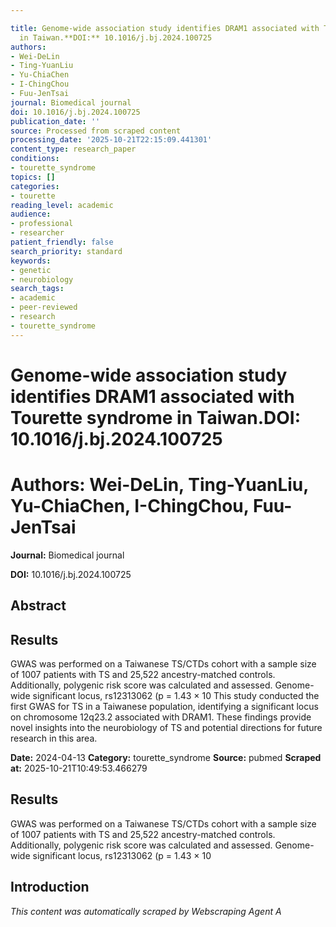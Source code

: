 ```yaml
---

title: Genome-wide association study identifies DRAM1 associated with Tourette syndrome
  in Taiwan.**DOI:** 10.1016/j.bj.2024.100725
authors:
- Wei-DeLin
- Ting-YuanLiu
- Yu-ChiaChen
- I-ChingChou
- Fuu-JenTsai
journal: Biomedical journal
doi: 10.1016/j.bj.2024.100725
publication_date: ''
source: Processed from scraped content
processing_date: '2025-10-21T22:15:09.441301'
content_type: research_paper
conditions:
- tourette_syndrome
topics: []
categories:
- tourette
reading_level: academic
audience:
- professional
- researcher
patient_friendly: false
search_priority: standard
keywords:
- genetic
- neurobiology
search_tags:
- academic
- peer-reviewed
- research
- tourette_syndrome
---
```




# Genome-wide association study identifies DRAM1 associated with Tourette syndrome in Taiwan.**DOI:** 10.1016/j.bj.2024.100725

# **Authors:** Wei-DeLin, Ting-YuanLiu, Yu-ChiaChen, I-ChingChou, Fuu-JenTsai

**Journal:** Biomedical journal

**DOI:** 10.1016/j.bj.2024.100725

## Abstract

## Results
GWAS was performed on a Taiwanese TS/CTDs cohort with a sample size of 1007 patients with TS and 25,522 ancestry-matched controls. Additionally, polygenic risk score was calculated and assessed.
Genome-wide significant locus, rs12313062 (p = 1.43 × 10
This study conducted the first GWAS for TS in a Taiwanese population, identifying a significant locus on chromosome 12q23.2 associated with DRAM1. These findings provide novel insights into the neurobiology of TS and potential directions for future research in this area.

**Date:** 2024-04-13
**Category:** tourette_syndrome
**Source:** pubmed
**Scraped at:** 2025-10-21T10:49:53.466279
## Results
GWAS was performed on a Taiwanese TS/CTDs cohort with a sample size of 1007 patients with TS and 25,522 ancestry-matched controls. Additionally, polygenic risk score was calculated and assessed.
Genome-wide significant locus, rs12313062 (p = 1.43 × 10
## Introduction
*This content was automatically scraped by Webscraping Agent A*